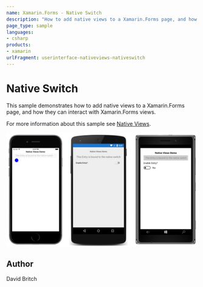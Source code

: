 ```yaml
---
name: Xamarin.Forms - Native Switch
description: "How to add native views to a Xamarin.Forms page, and how they can interact with Xamarin.Forms views #ui"
page_type: sample
languages:
- csharp
products:
- xamarin
urlFragment: userinterface-nativeviews-nativeswitch
---
```

# Native Switch

This sample demonstrates how to add native views to a Xamarin.Forms page, and how they can interact with Xamarin.Forms views.

For more information about this sample see [Native Views](https://docs.microsoft.com/xamarin/xamarin-forms/platform/native-views/).

![Native Switch application screenshot](Screenshots/01All.png "Native Switch application screenshot")

## Author

David Britch
